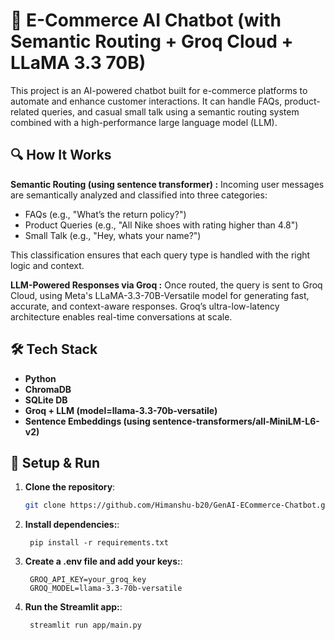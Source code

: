 # 🤖 E-Commerce AI Chatbot (with Semantic Routing + Groq Cloud + LLaMA 3.3 70B)
This project is an AI-powered chatbot built for e-commerce platforms to automate and enhance customer interactions. It can handle FAQs, product-related queries, and casual small talk using a semantic routing system combined with a high-performance large language model (LLM).

## 🔍 How It Works
**Semantic Routing (using sentence transformer) :**
 Incoming user messages are semantically analyzed and classified into three categories:
- FAQs (e.g., "What’s the return policy?")
- Product Queries (e.g., "All Nike shoes with rating higher than 4.8")
- Small Talk (e.g., "Hey, whats your name?")

This classification ensures that each query type is handled with the right logic and context.

**LLM-Powered Responses via Groq :**
 Once routed, the query is sent to Groq Cloud, using Meta's LLaMA-3.3-70B-Versatile model for generating fast, accurate, and context-aware responses. Groq’s ultra-low-latency architecture enables real-time conversations at scale.

## 🛠️ Tech Stack
- **Python**
- **ChromaDB**
- **SQLite DB**
- **Groq + LLM (model=llama-3.3-70b-versatile)**
- **Sentence Embeddings (using sentence-transformers/all-MiniLM-L6-v2)**

## 🧪 Setup & Run

1. **Clone the repository**:
   ```bash
   git clone https://github.com/Himanshu-b20/GenAI-ECommerce-Chatbot.git
   ```
2. **Install dependencies:**:   
   ```commandline
    pip install -r requirements.txt
   ```
3. **Create a .env file and add your keys:**:   
   ```commandline
    GROQ_API_KEY=your_groq_key
    GROQ_MODEL=llama-3.3-70b-versatile
   ```
4. **Run the Streamlit app:**:   
   ```commandline
    streamlit run app/main.py
   ```
